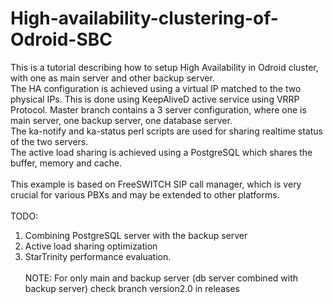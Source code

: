 # High-availability-clustering-of-Odroid-SBC
This is a tutorial describing how to setup High Availability in Odroid cluster, with one as main server and other backup server. <br />
The HA configuration is achieved using a virtual IP matched to the two physical IPs. This is done using KeepAliveD active service using VRRP Protocol. Master branch contains a 3 server configuration, where one is main server, one backup server, one database server. <br />
The ka-notify and ka-status perl scripts are used for sharing realtime status of the two servers. <br />
The active load sharing is achieved using a PostgreSQL which shares the buffer, memory and cache. <br /> <br />
This example is based on FreeSWITCH SIP call manager, which is very crucial for various PBXs and may be extended to other platforms.<br /><br />
TODO:<br />
1. Combining PostgreSQL server with the backup server <br />
2. Active load sharing optimization <br />
3. StarTrinity performance evaluation.
<br /><br />
NOTE: For only main and backup server (db server combined with backup server) check branch version2.0 in releases
